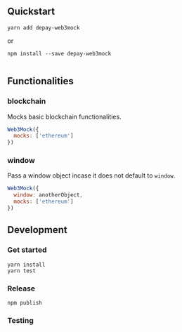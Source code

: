 ## Quickstart

```
yarn add depay-web3mock
```

or 

```
npm install --save depay-web3mock
```

```javascript
```

## Functionalities

### blockchain

Mocks basic blockchain functionalities.

```javascript
Web3Mock({
  mocks: ['ethereum']
})
```

### window

Pass a window object incase it does not default to `window`.

```javascript
Web3Mock({
  window: anotherObject,
  mocks: ['ethereum']
})
```


## Development

### Get started

```
yarn install
yarn test
```

### Release

```
npm publish
```

### Testing

